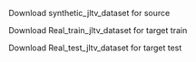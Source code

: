 Download synthetic_jltv_dataset for source

Download Real_train_jltv_dataset for target train

Download Real_test_jltv_dataset for target test
